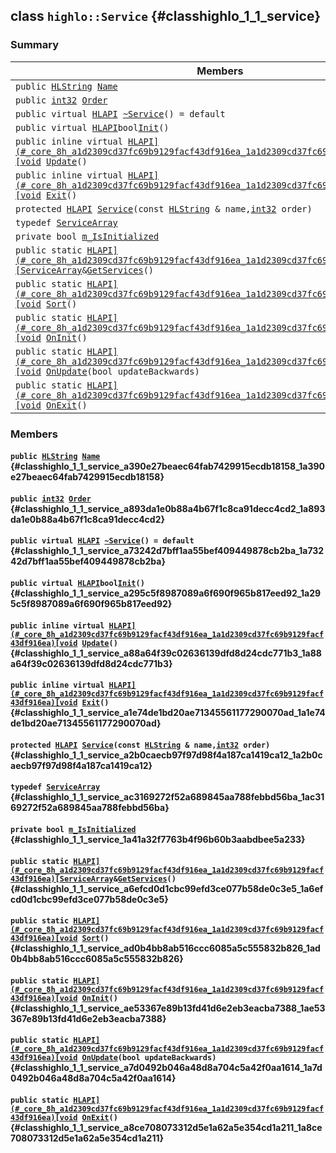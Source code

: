 ## class `highlo::Service` {#classhighlo_1_1_service}

### Summary

 Members                        | Descriptions                                
--------------------------------|---------------------------------------------
`public `[`HLString`](docs-api/api-highlo.md#namespacehighlo_aae9b5b2474b992680f5555779f4bd538_1aae9b5b2474b992680f5555779f4bd538)` `[`Name`](#classhighlo_1_1_service_a390e27beaec64fab7429915ecdb18158_1a390e27beaec64fab7429915ecdb18158) | 
`public `[`int32`](#_base_types_8h_a43d43196463bde49cb067f5c20ab8481_1a43d43196463bde49cb067f5c20ab8481)` `[`Order`](#classhighlo_1_1_service_a893da1e0b88a4b67f1c8ca91decc4cd2_1a893da1e0b88a4b67f1c8ca91decc4cd2) | 
`public virtual `[`HLAPI`](#_core_8h_a1d2309cd37fc69b9129facf43df916ea_1a1d2309cd37fc69b9129facf43df916ea)` `[`~Service`](#classhighlo_1_1_service_a73242d7bff1aa55bef409449878cb2ba_1a73242d7bff1aa55bef409449878cb2ba)`() = default` | 
`public virtual `[`HLAPI`](#_core_8h_a1d2309cd37fc69b9129facf43df916ea_1a1d2309cd37fc69b9129facf43df916ea)` bool `[`Init`](#classhighlo_1_1_service_a295c5f8987089a6f690f965b817eed92_1a295c5f8987089a6f690f965b817eed92)`()` | 
`public inline virtual `[`HLAPI](#_core_8h_a1d2309cd37fc69b9129facf43df916ea_1a1d2309cd37fc69b9129facf43df916ea)[void`](#imgui__impl__opengl3__loader_8h_ac668e7cffd9e2e9cfee428b9b2f34fa7_1ac668e7cffd9e2e9cfee428b9b2f34fa7)` `[`Update`](#classhighlo_1_1_service_a88a64f39c02636139dfd8d24cdc771b3_1a88a64f39c02636139dfd8d24cdc771b3)`()` | 
`public inline virtual `[`HLAPI](#_core_8h_a1d2309cd37fc69b9129facf43df916ea_1a1d2309cd37fc69b9129facf43df916ea)[void`](#imgui__impl__opengl3__loader_8h_ac668e7cffd9e2e9cfee428b9b2f34fa7_1ac668e7cffd9e2e9cfee428b9b2f34fa7)` `[`Exit`](#classhighlo_1_1_service_a1e74de1bd20ae71345561177290070ad_1a1e74de1bd20ae71345561177290070ad)`()` | 
`protected `[`HLAPI`](#_core_8h_a1d2309cd37fc69b9129facf43df916ea_1a1d2309cd37fc69b9129facf43df916ea)` `[`Service`](#classhighlo_1_1_service_a2b0caecb97f97d98f4a187ca1419ca12_1a2b0caecb97f97d98f4a187ca1419ca12)`(const `[`HLString`](docs-api/api-highlo.md#namespacehighlo_aae9b5b2474b992680f5555779f4bd538_1aae9b5b2474b992680f5555779f4bd538)` & name,`[`int32`](#_base_types_8h_a43d43196463bde49cb067f5c20ab8481_1a43d43196463bde49cb067f5c20ab8481)` order)` | 
`typedef `[`ServiceArray`](#classhighlo_1_1_service_ac3169272f52a689845aa788febbd56ba_1ac3169272f52a689845aa788febbd56ba) | 
`private bool `[`m_IsInitialized`](#classhighlo_1_1_service_1a41a32f7763b4f96b60b3aabdbee5a233) | 
`public static `[`HLAPI](#_core_8h_a1d2309cd37fc69b9129facf43df916ea_1a1d2309cd37fc69b9129facf43df916ea)[ServiceArray`](#classhighlo_1_1_service_ac3169272f52a689845aa788febbd56ba_1ac3169272f52a689845aa788febbd56ba)` & `[`GetServices`](#classhighlo_1_1_service_a6efcd0d1cbc99efd3ce077b58de0c3e5_1a6efcd0d1cbc99efd3ce077b58de0c3e5)`()` | 
`public static `[`HLAPI](#_core_8h_a1d2309cd37fc69b9129facf43df916ea_1a1d2309cd37fc69b9129facf43df916ea)[void`](#imgui__impl__opengl3__loader_8h_ac668e7cffd9e2e9cfee428b9b2f34fa7_1ac668e7cffd9e2e9cfee428b9b2f34fa7)` `[`Sort`](#classhighlo_1_1_service_ad0b4bb8ab516ccc6085a5c555832b826_1ad0b4bb8ab516ccc6085a5c555832b826)`()` | 
`public static `[`HLAPI](#_core_8h_a1d2309cd37fc69b9129facf43df916ea_1a1d2309cd37fc69b9129facf43df916ea)[void`](#imgui__impl__opengl3__loader_8h_ac668e7cffd9e2e9cfee428b9b2f34fa7_1ac668e7cffd9e2e9cfee428b9b2f34fa7)` `[`OnInit`](#classhighlo_1_1_service_ae53367e89b13fd41d6e2eb3eacba7388_1ae53367e89b13fd41d6e2eb3eacba7388)`()` | 
`public static `[`HLAPI](#_core_8h_a1d2309cd37fc69b9129facf43df916ea_1a1d2309cd37fc69b9129facf43df916ea)[void`](#imgui__impl__opengl3__loader_8h_ac668e7cffd9e2e9cfee428b9b2f34fa7_1ac668e7cffd9e2e9cfee428b9b2f34fa7)` `[`OnUpdate`](#classhighlo_1_1_service_a7d0492b046a48d8a704c5a42f0aa1614_1a7d0492b046a48d8a704c5a42f0aa1614)`(bool updateBackwards)` | 
`public static `[`HLAPI](#_core_8h_a1d2309cd37fc69b9129facf43df916ea_1a1d2309cd37fc69b9129facf43df916ea)[void`](#imgui__impl__opengl3__loader_8h_ac668e7cffd9e2e9cfee428b9b2f34fa7_1ac668e7cffd9e2e9cfee428b9b2f34fa7)` `[`OnExit`](#classhighlo_1_1_service_a8ce708073312d5e1a62a5e354cd1a211_1a8ce708073312d5e1a62a5e354cd1a211)`()` | 

### Members

#### `public `[`HLString`](docs-api/api-highlo.md#namespacehighlo_aae9b5b2474b992680f5555779f4bd538_1aae9b5b2474b992680f5555779f4bd538)` `[`Name`](#classhighlo_1_1_service_a390e27beaec64fab7429915ecdb18158_1a390e27beaec64fab7429915ecdb18158) {#classhighlo_1_1_service_a390e27beaec64fab7429915ecdb18158_1a390e27beaec64fab7429915ecdb18158}

#### `public `[`int32`](#_base_types_8h_a43d43196463bde49cb067f5c20ab8481_1a43d43196463bde49cb067f5c20ab8481)` `[`Order`](#classhighlo_1_1_service_a893da1e0b88a4b67f1c8ca91decc4cd2_1a893da1e0b88a4b67f1c8ca91decc4cd2) {#classhighlo_1_1_service_a893da1e0b88a4b67f1c8ca91decc4cd2_1a893da1e0b88a4b67f1c8ca91decc4cd2}

#### `public virtual `[`HLAPI`](#_core_8h_a1d2309cd37fc69b9129facf43df916ea_1a1d2309cd37fc69b9129facf43df916ea)` `[`~Service`](#classhighlo_1_1_service_a73242d7bff1aa55bef409449878cb2ba_1a73242d7bff1aa55bef409449878cb2ba)`() = default` {#classhighlo_1_1_service_a73242d7bff1aa55bef409449878cb2ba_1a73242d7bff1aa55bef409449878cb2ba}

#### `public virtual `[`HLAPI`](#_core_8h_a1d2309cd37fc69b9129facf43df916ea_1a1d2309cd37fc69b9129facf43df916ea)` bool `[`Init`](#classhighlo_1_1_service_a295c5f8987089a6f690f965b817eed92_1a295c5f8987089a6f690f965b817eed92)`()` {#classhighlo_1_1_service_a295c5f8987089a6f690f965b817eed92_1a295c5f8987089a6f690f965b817eed92}

#### `public inline virtual `[`HLAPI](#_core_8h_a1d2309cd37fc69b9129facf43df916ea_1a1d2309cd37fc69b9129facf43df916ea)[void`](#imgui__impl__opengl3__loader_8h_ac668e7cffd9e2e9cfee428b9b2f34fa7_1ac668e7cffd9e2e9cfee428b9b2f34fa7)` `[`Update`](#classhighlo_1_1_service_a88a64f39c02636139dfd8d24cdc771b3_1a88a64f39c02636139dfd8d24cdc771b3)`()` {#classhighlo_1_1_service_a88a64f39c02636139dfd8d24cdc771b3_1a88a64f39c02636139dfd8d24cdc771b3}

#### `public inline virtual `[`HLAPI](#_core_8h_a1d2309cd37fc69b9129facf43df916ea_1a1d2309cd37fc69b9129facf43df916ea)[void`](#imgui__impl__opengl3__loader_8h_ac668e7cffd9e2e9cfee428b9b2f34fa7_1ac668e7cffd9e2e9cfee428b9b2f34fa7)` `[`Exit`](#classhighlo_1_1_service_a1e74de1bd20ae71345561177290070ad_1a1e74de1bd20ae71345561177290070ad)`()` {#classhighlo_1_1_service_a1e74de1bd20ae71345561177290070ad_1a1e74de1bd20ae71345561177290070ad}

#### `protected `[`HLAPI`](#_core_8h_a1d2309cd37fc69b9129facf43df916ea_1a1d2309cd37fc69b9129facf43df916ea)` `[`Service`](#classhighlo_1_1_service_a2b0caecb97f97d98f4a187ca1419ca12_1a2b0caecb97f97d98f4a187ca1419ca12)`(const `[`HLString`](docs-api/api-highlo.md#namespacehighlo_aae9b5b2474b992680f5555779f4bd538_1aae9b5b2474b992680f5555779f4bd538)` & name,`[`int32`](#_base_types_8h_a43d43196463bde49cb067f5c20ab8481_1a43d43196463bde49cb067f5c20ab8481)` order)` {#classhighlo_1_1_service_a2b0caecb97f97d98f4a187ca1419ca12_1a2b0caecb97f97d98f4a187ca1419ca12}

#### `typedef `[`ServiceArray`](#classhighlo_1_1_service_ac3169272f52a689845aa788febbd56ba_1ac3169272f52a689845aa788febbd56ba) {#classhighlo_1_1_service_ac3169272f52a689845aa788febbd56ba_1ac3169272f52a689845aa788febbd56ba}

#### `private bool `[`m_IsInitialized`](#classhighlo_1_1_service_1a41a32f7763b4f96b60b3aabdbee5a233) {#classhighlo_1_1_service_1a41a32f7763b4f96b60b3aabdbee5a233}

#### `public static `[`HLAPI](#_core_8h_a1d2309cd37fc69b9129facf43df916ea_1a1d2309cd37fc69b9129facf43df916ea)[ServiceArray`](#classhighlo_1_1_service_ac3169272f52a689845aa788febbd56ba_1ac3169272f52a689845aa788febbd56ba)` & `[`GetServices`](#classhighlo_1_1_service_a6efcd0d1cbc99efd3ce077b58de0c3e5_1a6efcd0d1cbc99efd3ce077b58de0c3e5)`()` {#classhighlo_1_1_service_a6efcd0d1cbc99efd3ce077b58de0c3e5_1a6efcd0d1cbc99efd3ce077b58de0c3e5}

#### `public static `[`HLAPI](#_core_8h_a1d2309cd37fc69b9129facf43df916ea_1a1d2309cd37fc69b9129facf43df916ea)[void`](#imgui__impl__opengl3__loader_8h_ac668e7cffd9e2e9cfee428b9b2f34fa7_1ac668e7cffd9e2e9cfee428b9b2f34fa7)` `[`Sort`](#classhighlo_1_1_service_ad0b4bb8ab516ccc6085a5c555832b826_1ad0b4bb8ab516ccc6085a5c555832b826)`()` {#classhighlo_1_1_service_ad0b4bb8ab516ccc6085a5c555832b826_1ad0b4bb8ab516ccc6085a5c555832b826}

#### `public static `[`HLAPI](#_core_8h_a1d2309cd37fc69b9129facf43df916ea_1a1d2309cd37fc69b9129facf43df916ea)[void`](#imgui__impl__opengl3__loader_8h_ac668e7cffd9e2e9cfee428b9b2f34fa7_1ac668e7cffd9e2e9cfee428b9b2f34fa7)` `[`OnInit`](#classhighlo_1_1_service_ae53367e89b13fd41d6e2eb3eacba7388_1ae53367e89b13fd41d6e2eb3eacba7388)`()` {#classhighlo_1_1_service_ae53367e89b13fd41d6e2eb3eacba7388_1ae53367e89b13fd41d6e2eb3eacba7388}

#### `public static `[`HLAPI](#_core_8h_a1d2309cd37fc69b9129facf43df916ea_1a1d2309cd37fc69b9129facf43df916ea)[void`](#imgui__impl__opengl3__loader_8h_ac668e7cffd9e2e9cfee428b9b2f34fa7_1ac668e7cffd9e2e9cfee428b9b2f34fa7)` `[`OnUpdate`](#classhighlo_1_1_service_a7d0492b046a48d8a704c5a42f0aa1614_1a7d0492b046a48d8a704c5a42f0aa1614)`(bool updateBackwards)` {#classhighlo_1_1_service_a7d0492b046a48d8a704c5a42f0aa1614_1a7d0492b046a48d8a704c5a42f0aa1614}

#### `public static `[`HLAPI](#_core_8h_a1d2309cd37fc69b9129facf43df916ea_1a1d2309cd37fc69b9129facf43df916ea)[void`](#imgui__impl__opengl3__loader_8h_ac668e7cffd9e2e9cfee428b9b2f34fa7_1ac668e7cffd9e2e9cfee428b9b2f34fa7)` `[`OnExit`](#classhighlo_1_1_service_a8ce708073312d5e1a62a5e354cd1a211_1a8ce708073312d5e1a62a5e354cd1a211)`()` {#classhighlo_1_1_service_a8ce708073312d5e1a62a5e354cd1a211_1a8ce708073312d5e1a62a5e354cd1a211}

